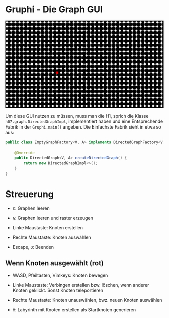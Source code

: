 # Gruphi - Die Graph GUI

![](gruphi.png)

Um diese GUI nutzen zu müssen,
muss man die H1,
sprich die Klasse `h07.graph.DirectedGraphImpl`,
implementiert haben
und eine Entsprechende Fabrik in der `Gruphi.main()` angeben.
Die Einfachste Fabrik sieht in etwa so aus:

```java
public class EmptyGraphFactory<V, A> implements DirectedGraphFactory<V, A> {

    @Override
    public DirectedGraph<V, A> createDirectedGraph() {
        return new DirectedGraphImpl<>();
    }
}
```


# Streuerung

- `C`:
Graphen leeren 

- `G`:
Graphen leeren und raster erzeugen
  
- Linke Maustaste:
Knoten erstellen

- Rechte Maustaste:
Knoten auswählen
  
- Escape, `Q`:
Beenden

## Wenn Knoten ausgewählt (rot)

- WASD, Pfeiltasten, Vimkeys:
Knoten bewegen

- Linke Maustaste:
Verbingen erstellen bzw. löschen,
wenn anderer Knoten geklickt.
Sonst Knoten teleportieren

- Rechte Maustaste:
Knoten unauswählen,
bwz. neuen Knoten auswählen
  
- `M`:
Labyrinth mit Knoten
erstellen als Startknoten generieren